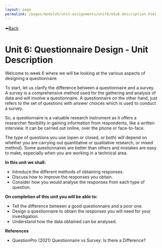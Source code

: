 ```yaml
---
layout: page
permalink: /pages/module5/unit-assignments/unit6/m5u6-description.html
---
```


⬅️[Back](/pages/module5/unit-assignments/unit6/m5u6.html)

# Unit 6: Questionnaire Design - Unit Description

Welcome to week 6 where we will be looking at the various aspects of designing a questionnaire.

To start, let us clarify the difference between a questionnaire and a survey. A survey is a comprehensive method used for the gathering and analysis of data and will involve a questionnaire. A questionnaire on the other hand, just refers to the set of questions with answer choices which is used to conduct a survey. 

So, a questionnaire is a valuable research instrument as it offers a researcher flexibility in gaining information from respondents, like a written interview. It can be carried out online, over the phone or face-to-face.

The type of questions you use (open or closed, or both) will depend on whether you are carrying out quantitative or qualitative research, or mixed method). Some questionnaires are better than others and mistakes are easy to make, especially when you are working in a technical area.

**In this unit we shall:**
- Introduce the different methods of obtaining responses.
- Discuss how to improve the responses you obtain.
- Consider how you would analyse the responses from each type of question.

**On completion of this unit you will be able to:**
- Tell the difference between a good questionnaire and a poor one.
- Design a questionnaire to obtain the responses you will need for your investigation.
- Understand how the data obtained can be analysed.

**References**
- QuestionPro (2021) Questionnaire vs Survey: Is there a Difference?
